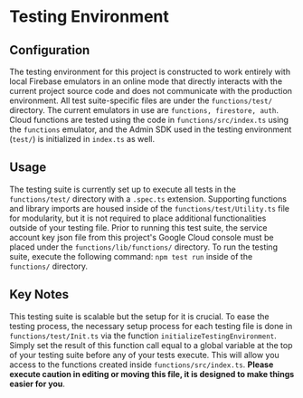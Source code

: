 # Testing Environment

## Configuration
The testing environment for this project is constructed to work entirely with local Firebase emulators in an online mode that directly interacts with the current project source code and does not communicate with the production environment. All test suite-specific files are under the `functions/test/` directory. The current emulators in use are `functions, firestore, auth`. Cloud functions are tested using the code in `functions/src/index.ts` using the `functions` emulator, and the Admin SDK used in the testing environment (`test/`) is initialized in `index.ts` as well.


## Usage
The testing suite is currently set up to execute all tests in the `functions/test/` directory with a `.spec.ts` extension. Supporting functions and library imports are housed inside of the `functions/test/Utility.ts` file for modularity, but it is not required to place additional functionalities outside of your testing file. Prior to running this test suite, the service account key json file from this project's Google Cloud console must be placed under the `functions/lib/functions/` directory. To run the testing suite, execute the following command: `npm test run` inside of the `functions/` directory.

## Key Notes
This testing suite is scalable but the setup for it is crucial. To ease the testing process, the necessary setup process for each testing file is done in `functions/test/Init.ts` via the function `initializeTestingEnvironment`. Simply set the result of this function call equal to a global variable at the top of your testing suite before any of your tests execute. This will allow you access to the functions created inside `functions/src/index.ts`. **Please execute caution in editing or moving this file, it is designed to make things easier for you**.